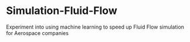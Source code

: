 # Simulation-Fluid-Flow
Experiment into using machine learning to speed up Fluid Flow simulation for Aerospace companies
